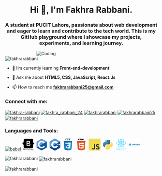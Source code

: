 <h1 align="center">Hi 👋, I'm Fakhra Rabbani.</h1>
<h3 align="center">A student at PUCIT Lahore, passionate about web development and eager to learn and contribute to the tech world. This is my GitHub playground where I showcase my projects, experiments, and learning journey.</h3>
<img align="right" alt="Coding" width="400" src="https://user-images.githubusercontent.com/59734313/157189039-c09b3e38-9f42-42c0-ab54-14f1574190a7.gif">

<p align="left"> <img src="https://komarev.com/ghpvc/?username=fakhrarabbani&label=Profile%20views&color=0e75b6&style=flat" alt="fakhrarabbani" /> </p>

- 🌱 I’m currently learning **Front-end-development**

- 💬 Ask me about **HTML5, CSS, JavaScript, React.Js**

- 📫 How to reach me **fakhrarabbani25@gmail.com**

<h3 align="left">Connect with me:</h3>
<p align="left">
<a href="https://linkedin.com/in/fakhra-rabbani" target="blank"><img align="center" src="https://raw.githubusercontent.com/rahuldkjain/github-profile-readme-generator/master/src/images/icons/Social/linked-in-alt.svg" alt="fakhra-rabbani" height="30" width="40" /></a>
<a href="https://instagram.com/fakhra_rabbani_24" target="blank"><img align="center" src="https://raw.githubusercontent.com/rahuldkjain/github-profile-readme-generator/master/src/images/icons/Social/instagram.svg" alt="fakhra_rabbani_24" height="30" width="40" /></a>
<a href="https://www.codechef.com/users/fakhrarabbani" target="blank"><img align="center" src="https://cdn.jsdelivr.net/npm/simple-icons@3.1.0/icons/codechef.svg" alt="fakhrarabbani" height="30" width="40" /></a>
<a href="https://www.hackerrank.com/fakhrarabbani25" target="blank"><img align="center" src="https://raw.githubusercontent.com/rahuldkjain/github-profile-readme-generator/master/src/images/icons/Social/hackerrank.svg" alt="fakhrarabbani25" height="30" width="40" /></a>
<a href="https://www.leetcode.com/fakhrarabbani" target="blank"><img align="center" src="https://raw.githubusercontent.com/rahuldkjain/github-profile-readme-generator/master/src/images/icons/Social/leet-code.svg" alt="fakhrarabbani" height="30" width="40" /></a>
</p>

<h3 align="left">Languages and Tools:</h3>
<p align="left"> <a href="https://babeljs.io/" target="_blank" rel="noreferrer"> <img src="https://www.vectorlogo.zone/logos/babeljs/babeljs-icon.svg" alt="babel" width="40" height="40"/> </a> <a href="https://getbootstrap.com" target="_blank" rel="noreferrer"> <img src="https://raw.githubusercontent.com/devicons/devicon/master/icons/bootstrap/bootstrap-plain-wordmark.svg" alt="bootstrap" width="40" height="40"/> </a> <a href="https://www.cprogramming.com/" target="_blank" rel="noreferrer"> <img src="https://raw.githubusercontent.com/devicons/devicon/master/icons/c/c-original.svg" alt="c" width="40" height="40"/> </a> <a href="https://www.w3schools.com/cpp/" target="_blank" rel="noreferrer"> <img src="https://raw.githubusercontent.com/devicons/devicon/master/icons/cplusplus/cplusplus-original.svg" alt="cplusplus" width="40" height="40"/> </a> <a href="https://www.w3schools.com/css/" target="_blank" rel="noreferrer"> <img src="https://raw.githubusercontent.com/devicons/devicon/master/icons/css3/css3-original-wordmark.svg" alt="css3" width="40" height="40"/> </a> <a href="https://www.w3.org/html/" target="_blank" rel="noreferrer"> <img src="https://raw.githubusercontent.com/devicons/devicon/master/icons/html5/html5-original-wordmark.svg" alt="html5" width="40" height="40"/> </a> <a href="https://developer.mozilla.org/en-US/docs/Web/JavaScript" target="_blank" rel="noreferrer"> <img src="https://raw.githubusercontent.com/devicons/devicon/master/icons/javascript/javascript-original.svg" alt="javascript" width="40" height="40"/> </a> <a href="https://www.python.org" target="_blank" rel="noreferrer"> <img src="https://raw.githubusercontent.com/devicons/devicon/master/icons/python/python-original.svg" alt="python" width="40" height="40"/> </a> <a href="https://reactjs.org/" target="_blank" rel="noreferrer"> <img src="https://raw.githubusercontent.com/devicons/devicon/master/icons/react/react-original-wordmark.svg" alt="react" width="40" height="40"/> </a> <a href="https://webpack.js.org" target="_blank" rel="noreferrer"> <img src="https://raw.githubusercontent.com/devicons/devicon/d00d0969292a6569d45b06d3f350f463a0107b0d/icons/webpack/webpack-original-wordmark.svg" alt="webpack" width="40" height="40"/> </a> </p>

<p><img align="left" src="https://github-readme-stats.vercel.app/api/top-langs?username=fakhrarabbani&show_icons=true&locale=en&layout=compact" alt="fakhrarabbani" /></p>

<p>&nbsp;<img align="center" src="https://github-readme-stats.vercel.app/api?username=fakhrarabbani&show_icons=true&locale=en" alt="fakhrarabbani" /></p>

<p><img align="center" src="https://github-readme-streak-stats.herokuapp.com/?user=fakhrarabbani&" alt="fakhrarabbani" /></p>
